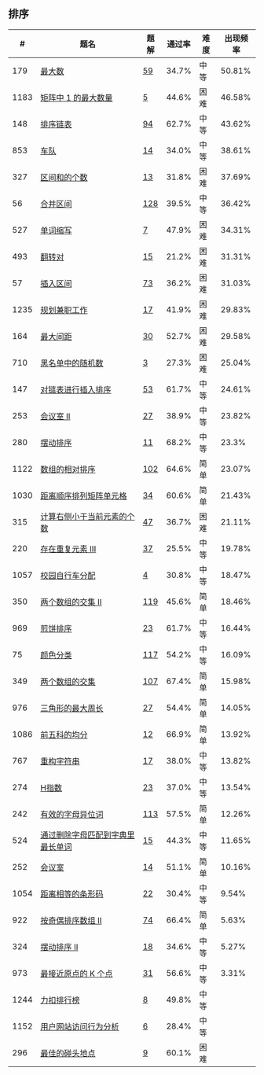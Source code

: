 ## 排序

| \# | 题名 | 题解 | 通过率 | 难度 | 出现频率   |
|------|----------------------|-----|--------|----|--------|
|179|[最大数](https://leetcode-cn.com/problems/largest-number)   |[59](https://leetcode-cn.com/problems/largest-number/solution)|34.7%|中等|50.81%|
|1183|[矩阵中 1 的最大数量](https://leetcode-cn.com/problems/maximum-number-of-ones)   |[5](https://leetcode-cn.com/problems/maximum-number-of-ones/solution)|44.6%|困难|46.58%|
|148|[排序链表](https://leetcode-cn.com/problems/sort-list)   |[94](https://leetcode-cn.com/problems/sort-list/solution)|62.7%|中等|43.62%|
|853|[车队](https://leetcode-cn.com/problems/car-fleet)   |[14](https://leetcode-cn.com/problems/car-fleet/solution)|34.0%|中等|38.61%|
|327|[区间和的个数](https://leetcode-cn.com/problems/count-of-range-sum)   |[13](https://leetcode-cn.com/problems/count-of-range-sum/solution)|31.8%|困难|37.69%|
|56|[合并区间](https://leetcode-cn.com/problems/merge-intervals)   |[128](https://leetcode-cn.com/problems/merge-intervals/solution)|39.5%|中等|36.42%|
|527|[单词缩写](https://leetcode-cn.com/problems/word-abbreviation)   |[7](https://leetcode-cn.com/problems/word-abbreviation/solution)|47.9%|困难|34.31%|
|493|[翻转对](https://leetcode-cn.com/problems/reverse-pairs)   |[15](https://leetcode-cn.com/problems/reverse-pairs/solution)|21.2%|困难|31.31%|
|57|[插入区间](https://leetcode-cn.com/problems/insert-interval)   |[73](https://leetcode-cn.com/problems/insert-interval/solution)|36.2%|困难|31.03%|
|1235|[规划兼职工作](https://leetcode-cn.com/problems/maximum-profit-in-job-scheduling)   |[17](https://leetcode-cn.com/problems/maximum-profit-in-job-scheduling/solution)|41.9%|困难|29.83%|
|164|[最大间距](https://leetcode-cn.com/problems/maximum-gap)   |[30](https://leetcode-cn.com/problems/maximum-gap/solution)|52.7%|困难|29.58%|
|710|[黑名单中的随机数](https://leetcode-cn.com/problems/random-pick-with-blacklist)   |[3](https://leetcode-cn.com/problems/random-pick-with-blacklist/solution)|27.3%|困难|25.04%|
|147|[对链表进行插入排序](https://leetcode-cn.com/problems/insertion-sort-list)   |[53](https://leetcode-cn.com/problems/insertion-sort-list/solution)|61.7%|中等|24.61%|
|253|[会议室 II](https://leetcode-cn.com/problems/meeting-rooms-ii)   |[27](https://leetcode-cn.com/problems/meeting-rooms-ii/solution)|38.9%|中等|23.82%|
|280|[摆动排序](https://leetcode-cn.com/problems/wiggle-sort)   |[11](https://leetcode-cn.com/problems/wiggle-sort/solution)|68.2%|中等|23.3%|
|1122|[数组的相对排序](https://leetcode-cn.com/problems/relative-sort-array)   |[102](https://leetcode-cn.com/problems/relative-sort-array/solution)|64.6%|简单|23.07%|
|1030|[距离顺序排列矩阵单元格](https://leetcode-cn.com/problems/matrix-cells-in-distance-order)   |[34](https://leetcode-cn.com/problems/matrix-cells-in-distance-order/solution)|60.6%|简单|21.43%|
|315|[计算右侧小于当前元素的个数](https://leetcode-cn.com/problems/count-of-smaller-numbers-after-self)   |[47](https://leetcode-cn.com/problems/count-of-smaller-numbers-after-self/solution)|36.7%|困难|21.11%|
|220|[存在重复元素 III](https://leetcode-cn.com/problems/contains-duplicate-iii)   |[37](https://leetcode-cn.com/problems/contains-duplicate-iii/solution)|25.5%|中等|19.78%|
|1057|[校园自行车分配](https://leetcode-cn.com/problems/campus-bikes)   |[4](https://leetcode-cn.com/problems/campus-bikes/solution)|30.8%|中等|18.47%|
|350|[两个数组的交集 II](https://leetcode-cn.com/problems/intersection-of-two-arrays-ii)   |[119](https://leetcode-cn.com/problems/intersection-of-two-arrays-ii/solution)|45.6%|简单|18.46%|
|969|[煎饼排序](https://leetcode-cn.com/problems/pancake-sorting)   |[23](https://leetcode-cn.com/problems/pancake-sorting/solution)|61.7%|中等|16.44%|
|75|[颜色分类](https://leetcode-cn.com/problems/sort-colors)   |[117](https://leetcode-cn.com/problems/sort-colors/solution)|54.2%|中等|16.09%|
|349|[两个数组的交集](https://leetcode-cn.com/problems/intersection-of-two-arrays)   |[107](https://leetcode-cn.com/problems/intersection-of-two-arrays/solution)|67.4%|简单|15.98%|
|976|[三角形的最大周长](https://leetcode-cn.com/problems/largest-perimeter-triangle)   |[27](https://leetcode-cn.com/problems/largest-perimeter-triangle/solution)|54.4%|简单|14.05%|
|1086|[前五科的均分](https://leetcode-cn.com/problems/high-five)   |[12](https://leetcode-cn.com/problems/high-five/solution)|66.9%|简单|13.92%|
|767|[重构字符串](https://leetcode-cn.com/problems/reorganize-string)   |[17](https://leetcode-cn.com/problems/reorganize-string/solution)|38.0%|中等|13.82%|
|274|[H指数](https://leetcode-cn.com/problems/h-index)   |[23](https://leetcode-cn.com/problems/h-index/solution)|37.0%|中等|13.54%|
|242|[有效的字母异位词](https://leetcode-cn.com/problems/valid-anagram)   |[113](https://leetcode-cn.com/problems/valid-anagram/solution)|57.5%|简单|12.26%|
|524|[通过删除字母匹配到字典里最长单词](https://leetcode-cn.com/problems/longest-word-in-dictionary-through-deleting)   |[15](https://leetcode-cn.com/problems/longest-word-in-dictionary-through-deleting/solution)|44.3%|中等|11.65%|
|252|[会议室](https://leetcode-cn.com/problems/meeting-rooms)   |[14](https://leetcode-cn.com/problems/meeting-rooms/solution)|51.1%|简单|10.16%|
|1054|[距离相等的条形码](https://leetcode-cn.com/problems/distant-barcodes)   |[22](https://leetcode-cn.com/problems/distant-barcodes/solution)|30.4%|中等|9.54%|
|922|[按奇偶排序数组 II](https://leetcode-cn.com/problems/sort-array-by-parity-ii)   |[74](https://leetcode-cn.com/problems/sort-array-by-parity-ii/solution)|66.4%|简单|5.63%|
|324|[摆动排序 II](https://leetcode-cn.com/problems/wiggle-sort-ii)   |[18](https://leetcode-cn.com/problems/wiggle-sort-ii/solution)|34.6%|中等|5.27%|
|973|[最接近原点的 K 个点](https://leetcode-cn.com/problems/k-closest-points-to-origin)   |[31](https://leetcode-cn.com/problems/k-closest-points-to-origin/solution)|56.6%|中等|3.31%|
|1244|[力扣排行榜](https://leetcode-cn.com/problems/design-a-leaderboard)   |[8](https://leetcode-cn.com/problems/design-a-leaderboard/solution)|49.8%|中等|&nbsp;|
|1152|[用户网站访问行为分析](https://leetcode-cn.com/problems/analyze-user-website-visit-pattern)   |[6](https://leetcode-cn.com/problems/analyze-user-website-visit-pattern/solution)|28.4%|中等|&nbsp;|
|296|[最佳的碰头地点](https://leetcode-cn.com/problems/best-meeting-point)   |[9](https://leetcode-cn.com/problems/best-meeting-point/solution)|60.1%|困难|&nbsp;|
